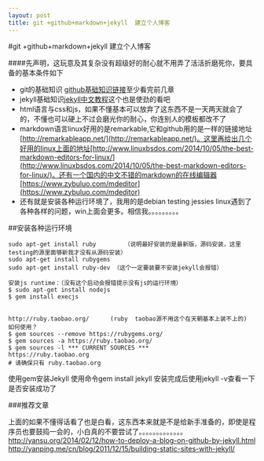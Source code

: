 ```yaml
---
layout: post
title: git +github+markdown+jekyll  建立个人博客
---
```

#git +github+markdown+jekyll  建立个人博客


####先声明，这玩意及其复杂没有超级好的耐心就不用弄了活活折磨死你，要具备的基本条件如下

- git的基础知识 [github基础知识链接](http://git-scm.com/book/zh/v1)至少看完前几章
- jekyll基础知识[jekyll中文教程](http://git-scm.com/book/zh/v1)这个也是使劲的看吧
- html语言与css和js，如果不懂基本可以放弃了这东西不是一天两天就会了的，不懂也可以硬上不过会磨光你的耐心，你连别人的模板都改不了
- markdown语言linux好用的是remarkable,它和github用的是一样的链接地址[http://remarkableapp.net/](http://remarkableapp.net/)。这里再给出几个好用的linux上面的地址[http://www.linuxbsdos.com/2014/10/05/the-best-markdown-editors-for-linux/](http://www.linuxbsdos.com/2014/10/05/the-best-markdown-editors-for-linux/)。还有一个国内的中文不错的markdown的在线编辑器[https://www.zybuluo.com/mdeditor](https://www.zybuluo.com/mdeditor)
- 还有就是安装各种运行环境了，我用的是debian testing jessies linux遇到了各种各样的问题，win上面会更多。相信我。。。。。。。。。


##安装各种运行环境

```
sudo apt-get install ruby        （说明最好安装的是最新版，源码安装，这里testing的源里面够新我才没有从源码安装）
sudo apt-get install rubygems
sudo apt-get install ruby-dev （这个一定要装要不安装jekyll会报错）

安装js runtime：（没有这个启动会报错提示没有js的运行环境）
$ sudo apt-get install nodejs 
$ gem install execjs


http://ruby.taobao.org/      (ruby  taobao源不用这个在天朝基本上装不上的)
如何使用？
$ gem sources --remove https://rubygems.org/ 
$ gem sources -a https://ruby.taobao.org/ 
$ gem sources -l *** CURRENT SOURCES *** 
https://ruby.taobao.org 
# 请确保只有 ruby.taobao.org 
```
使用gem安装Jekyll
使用命令gem install jekyll
安装完成后使用jekyll -v查看一下是否安装成功了


###推荐文章


上面的如果不懂得话看了也是白看，这东西本来就是不是给新手准备的，即使是程序员也要鼓捣一会的，小白真的不要尝试了。。。。。。。。。。。。。
http://yansu.org/2014/02/12/how-to-deploy-a-blog-on-github-by-jekyll.html
http://yanping.me/cn/blog/2011/12/15/building-static-sites-with-jekyll/
